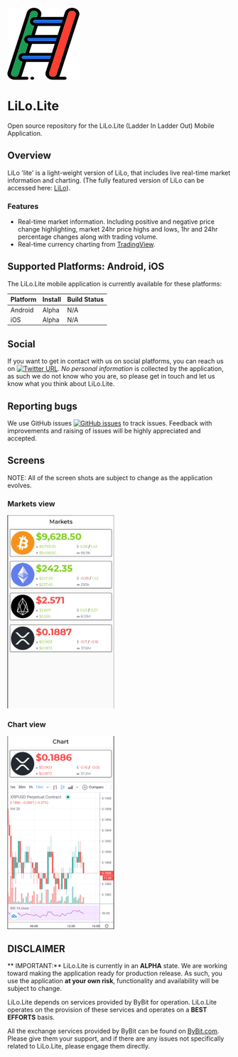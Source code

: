 ![LiLo](Screenshots/launcher_foreground.png "LiLo.Lite - logo")

# LiLo.Lite 
Open source repository for the LiLo.Lite (Ladder In Ladder Out) Mobile Application.

## Overview
LiLo 'lite' is a light-weight version of LiLo, that includes live real-time market information and charting. (The fully featured version of LiLo can be accessed here: [LiLo](https://georgeleithead.github.io/LiLo_Public/)).

### Features
- Real-time market information. Including positive and negative price change highlighting, market 24hr price highs and lows, 1hr and 24hr percentage changes along with trading volume.
- Real-time currency charting from [TradingView](https://uk.tradingview.com/).

## Supported Platforms: Android, iOS

The LiLo.Lite mobile application is currently available for these platforms:

| Platform | Install | Build Status |
| -------- | ------- | ------------ |
| Android  | Alpha | N/A       |
| iOS      | Alpha | N/A       |

## Social
If you want to get in contact with us on social platforms, you can reach us on [![Twitter URL](https://img.shields.io/twitter/url/https/twitter.com/LiLoMobileApp.svg?style=social&label=Follow%20%40LiLoMobileApp)](https://twitter.com/LiLoMobileApp).  *No personal information* is collected by the application, as such we do not know who you are, so please get in touch and let us know what you think about LiLo.Lite.

## Reporting bugs
We use GitHub issues [![GitHub issues](https://img.shields.io/github/issues/GeorgeLeithead/LiLo.Lite)](https://github.com/GeorgeLeithead/LiLo.Lite/issues) to track issues.  Feedback with improvements and raising of issues will be highly appreciated and accepted.

## Screens
NOTE: All of the screen shots are subject to change as the application evolves.

### Markets view
<img alt="Home view - Light theme" src="Screenshots/10.png" width="240" />

### Chart view
<img alt="Chart view" src="Screenshots/20.png" width="240" />

## DISCLAIMER

** IMPORTANT:** LiLo.Lite is currently in an **ALPHA** state. We are working toward making the application ready for production release. As such, you use the application **at your own risk**, functionality and availability will be subject to change.

LiLo.Lite depends on services provided by ByBit for operation.  LiLo.Lite operates on the provision of these services and operates on a **BEST EFFORTS** basis.

All the exchange services provided by ByBit can be found on [ByBit.com](https://www.bybit.com/).  Please give them your support, and if there are any issues not specifically related to LiLo.Lite, please engage them directly.